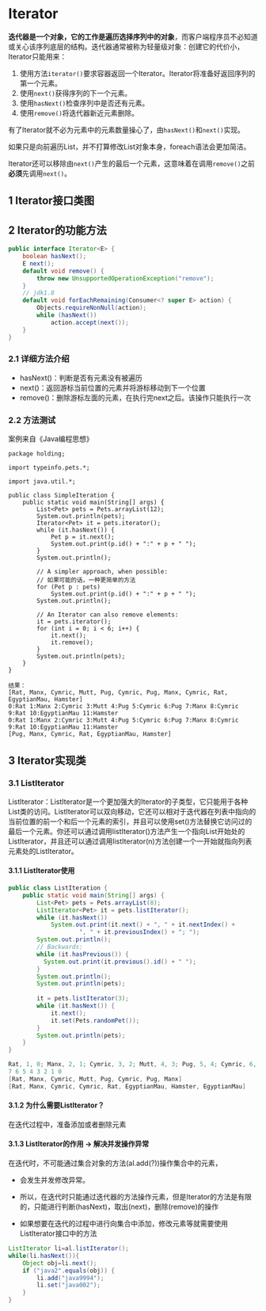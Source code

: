 # Iterator

**迭代器是一个对象，它的工作是遍历选择序列中的对象**，而客户端程序员不必知道或关心该序列底层的结构。迭代器通常被称为轻量级对象：创建它的代价小，Iterator只能用来：

1. 使用方法`iterator()`要求容器返回一个Iterator。Iterator将准备好返回序列的第一个元素。
2. 使用`next()`获得序列的下一个元素。
3. 使用`hasNext()`检查序列中是否还有元素。
4. 使用`remove()`将迭代器新近元素删除。

有了Iterator就不必为元素中的元素数量操心了，由`hasNext()`和`next()`实现。

如果只是向前遍历List，并不打算修改List对象本身，foreach语法会更加简洁。

Iterator还可以移除由`next()`产生的最后一个元素，这意味着在调用`remove()`之前**必须**先调用`next()`。

## 1 Iterator接口类图

## 2 Iterator的功能方法

```java
public interface Iterator<E> {
	boolean hasNext();
    E next();
    default void remove() {
        throw new UnsupportedOperationException("remove");
    }
    // jdk1.8
    default void forEachRemaining(Consumer<? super E> action) {
        Objects.requireNonNull(action);
        while (hasNext())
            action.accept(next());
    }
}
```

### 2.1 详细方法介绍

- hasNext()：判断是否有元素没有被遍历
- next()：返回游标当前位置的元素并将游标移动到下一个位置
- remove()：删除游标左面的元素，在执行完next之后。该操作只能执行一次

### 2.2 方法测试

案例来自《Java编程思想》

```java‘
package holding;

import typeinfo.pets.*;

import java.util.*;

public class SimpleIteration {
    public static void main(String[] args) {
        List<Pet> pets = Pets.arrayList(12);
        System.out.println(pets);
        Iterator<Pet> it = pets.iterator();
        while (it.hasNext()) {
            Pet p = it.next();
            System.out.print(p.id() + ":" + p + " ");
        }
        System.out.println();
        
        // A simpler approach, when possible:
        // 如果可能的话，一种更简单的方法
        for (Pet p : pets)
            System.out.print(p.id() + ":" + p + " ");
        System.out.println();
        
        // An Iterator can also remove elements:
        it = pets.iterator();
        for (int i = 0; i < 6; i++) {
            it.next();
            it.remove();
        }
        System.out.println(pets);
    }
}

结果：
[Rat, Manx, Cymric, Mutt, Pug, Cymric, Pug, Manx, Cymric, Rat, EgyptianMau, Hamster]
0:Rat 1:Manx 2:Cymric 3:Mutt 4:Pug 5:Cymric 6:Pug 7:Manx 8:Cymric 9:Rat 10:EgyptianMau 11:Hamster 
0:Rat 1:Manx 2:Cymric 3:Mutt 4:Pug 5:Cymric 6:Pug 7:Manx 8:Cymric 9:Rat 10:EgyptianMau 11:Hamster 
[Pug, Manx, Cymric, Rat, EgyptianMau, Hamster]
```

## 3 Iterator实现类

### 3.1 ListIterator

ListIterator：ListIterator是一个更加强大的Iterator的子类型，它只能用于各种List类的访问。ListIterator可以双向移动，它还可以相对于迭代器在列表中指向的当前位置的前一个和后一个元素的索引，并且可以使用set()方法替换它访问过的最后一个元素。你还可以通过调用listIterator()方法产生一个指向List开始处的ListIterator，并且还可以通过调用listIterator(n)方法创建一个一开始就指向列表元素处的ListIterator。

#### 3.1.1 ListIterator使用

```java
public class ListIteration {
    public static void main(String[] args) {
        List<Pet> pets = Pets.arrayList(8);
        ListIterator<Pet> it = pets.listIterator();
        while (it.hasNext())
            System.out.print(it.next() + ", " + it.nextIndex() +
                    ", " + it.previousIndex() + "; ");
        System.out.println();
        // Backwards:
        while (it.hasPrevious()) {
          System.out.print(it.previous().id() + " ");
        }
        System.out.println();
        System.out.println(pets);
        
        it = pets.listIterator(3);
        while (it.hasNext()) {
            it.next();
            it.set(Pets.randomPet());
        }
        System.out.println(pets);
    }
}

Rat, 1, 0; Manx, 2, 1; Cymric, 3, 2; Mutt, 4, 3; Pug, 5, 4; Cymric, 6, 5; Pug, 7, 6; Manx, 8, 7; 
7 6 5 4 3 2 1 0 
[Rat, Manx, Cymric, Mutt, Pug, Cymric, Pug, Manx]
[Rat, Manx, Cymric, Cymric, Rat, EgyptianMau, Hamster, EgyptianMau]
```

#### 3.1.2 为什么需要ListIterator？

在迭代过程中，准备添加或者删除元素

#### 3.1.3 ListIterator的作用 -> 解决并发操作异常

在迭代时，不可能通过集合对象的方法(al.add(?))操作集合中的元素，

- 会发生并发修改异常。

- 所以，在迭代时只能通过迭代器的方法操作元素，但是Iterator的方法是有限的，只能进行判断(hasNext)，取出(next)，删除(remove)的操作

- 如果想要在迭代的过程中进行向集合中添加，修改元素等就需要使用ListIterator接口中的方法

```java
ListIterator li=al.listIterator();
while(li.hasNext()){
    Object obj=li.next();
    if ("java2".equals(obj)) {
        li.add("java9994");
        li.set("java002");
    }
}
```

